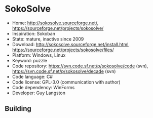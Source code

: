 # SokoSolve

- Home: http://sokosolve.sourceforge.net/, https://sourceforge.net/projects/sokosolve/
- Inspiration: Sokoban
- State: mature, inactive since 2009
- Download: http://sokosolve.sourceforge.net/install.html, https://sourceforge.net/projects/sokosolve/files/
- Platform: Windows, Linux
- Keyword: puzzle
- Code repository: https://svn.code.sf.net/p/sokosolve/code (svn), https://svn.code.sf.net/p/sokosolve/decade (svn)
- Code language: C#
- Code license: GPL-3.0 (communication with author)
- Code dependency: WinForms
- Developer: Guy Langston

## Building
